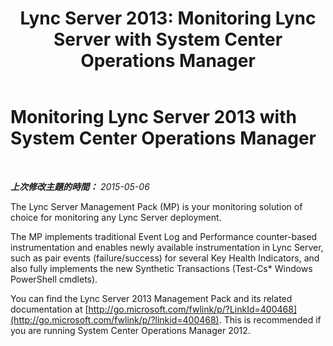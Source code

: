 ﻿---
title: 'Lync Server 2013: Monitoring Lync Server with System Center Operations Manager'
TOCTitle: Monitoring Lync 2013 with SCOM
ms:assetid: a74bde92-97ff-4d90-acb9-7a70272f0f31
ms:mtpsurl: https://technet.microsoft.com/zh-tw/library/Dn720343(v=OCS.15)
ms:contentKeyID: 62221774
ms.date: 08/24/2015
mtps_version: v=OCS.15
ms.translationtype: HT
---

# Monitoring Lync Server 2013 with System Center Operations Manager

 

_**上次修改主題的時間：** 2015-05-06_

The Lync Server Management Pack (MP) is your monitoring solution of choice for monitoring any Lync Server deployment.

The MP implements traditional Event Log and Performance counter-based instrumentation and enables newly available instrumentation in Lync Server, such as pair events (failure/success) for several Key Health Indicators, and also fully implements the new Synthetic Transactions (Test-Cs\* Windows PowerShell cmdlets).

You can find the Lync Server 2013 Management Pack and its related documentation at [http://go.microsoft.com/fwlink/p/?LinkId=400468](http://go.microsoft.com/fwlink/p/?linkid=400468). This is recommended if you are running System Center Operations Manager 2012.

